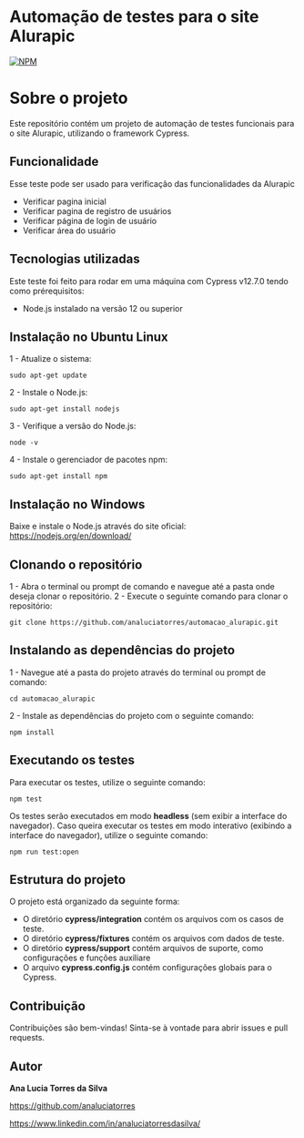 # Automação de testes para o site Alurapic

[![NPM](https://img.shields.io/npm/l/react)](https://github.com/analuciatorres/automacao_alurapic/blob/cedff5febcac14e677cb9450ac2fd4e4357c21f8/LICENSE) 

# Sobre o projeto
Este repositório contém um projeto de automação de testes funcionais para o site Alurapic, utilizando o framework Cypress.

## Funcionalidade
Esse teste pode ser usado para verificação das funcionalidades da Alurapic
- Verificar pagina inicial
- Verificar pagina de registro de usuários
- Verificar página de login de usuário
- Verificar área do usuário

## Tecnologias utilizadas
Este teste foi feito para rodar em uma máquina com Cypress v12.7.0 tendo como prérequisitos:
- Node.js instalado na versão 12 ou superior

## Instalação no Ubuntu Linux
 1 - Atualize o sistema:
```
sudo apt-get update
```
 2 - Instale o Node.js:
```
sudo apt-get install nodejs
```
 3 - Verifique a versão do Node.js:
 ```
node -v
```
 4 - Instale o gerenciador de pacotes npm:
 ```
sudo apt-get install npm
```


## Instalação no Windows

 Baixe e instale o Node.js através do site oficial: https://nodejs.org/en/download/
 
## Clonando o repositório
 1 - Abra o terminal ou prompt de comando e navegue até a pasta onde deseja clonar o repositório.
 2 - Execute o seguinte comando para clonar o repositório:
 ```
git clone https://github.com/analuciatorres/automacao_alurapic.git
```
## Instalando as dependências do projeto
 1 - Navegue até a pasta do projeto através do terminal ou prompt de comando:
 ```
cd automacao_alurapic
```
 2 - Instale as dependências do projeto com o seguinte comando:
 ```
npm install
```

## Executando os testes
 Para executar os testes, utilize o seguinte comando:
 ```
npm test
```
Os testes serão executados em modo **headless** (sem exibir a interface do navegador).
Caso queira executar os testes em modo interativo (exibindo a interface do navegador), utilize o seguinte comando:

```
npm run test:open
```
## Estrutura do projeto
O projeto está organizado da seguinte forma:
- O diretório **cypress/integration** contém os arquivos com os casos de teste.
- O diretório **cypress/fixtures** contém os arquivos com dados de teste.
- O diretório **cypress/support** contém arquivos de suporte, como configurações e funções auxiliare
- O arquivo **cypress.config.js** contém configurações globais para o Cypress.

## Contribuição
Contribuições são bem-vindas! Sinta-se à vontade para abrir issues e pull requests.

## Autor

**Ana Lucia Torres da Silva**

https://github.com/analuciatorres

https://www.linkedin.com/in/analuciatorresdasilva/
